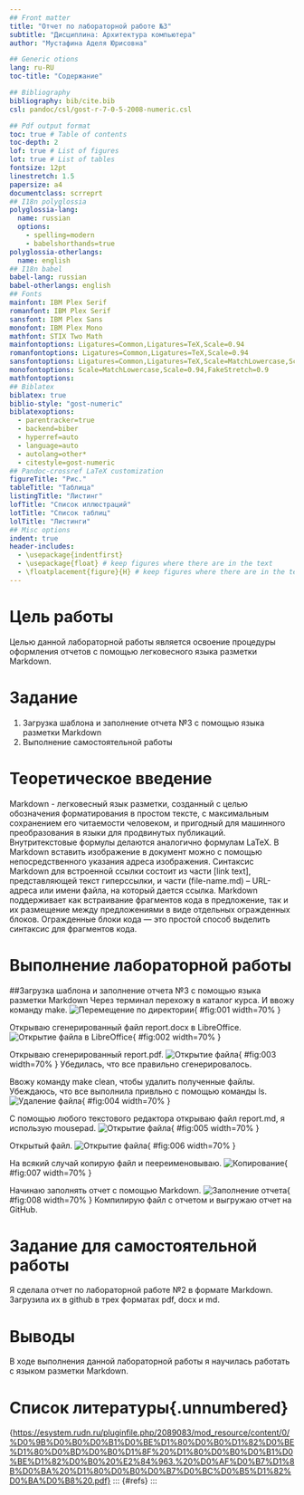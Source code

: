 ```yaml
---
## Front matter
title: "Отчет по лабораторной работе №3"
subtitle: "Дисциплина: Архитектура компьютера"
author: "Мустафина Аделя Юрисовна"

## Generic otions
lang: ru-RU
toc-title: "Содержание"

## Bibliography
bibliography: bib/cite.bib
csl: pandoc/csl/gost-r-7-0-5-2008-numeric.csl

## Pdf output format
toc: true # Table of contents
toc-depth: 2
lof: true # List of figures
lot: true # List of tables
fontsize: 12pt
linestretch: 1.5
papersize: a4
documentclass: scrreprt
## I18n polyglossia
polyglossia-lang:
  name: russian
  options:
	- spelling=modern
	- babelshorthands=true
polyglossia-otherlangs:
  name: english
## I18n babel
babel-lang: russian
babel-otherlangs: english
## Fonts
mainfont: IBM Plex Serif
romanfont: IBM Plex Serif
sansfont: IBM Plex Sans
monofont: IBM Plex Mono
mathfont: STIX Two Math
mainfontoptions: Ligatures=Common,Ligatures=TeX,Scale=0.94
romanfontoptions: Ligatures=Common,Ligatures=TeX,Scale=0.94
sansfontoptions: Ligatures=Common,Ligatures=TeX,Scale=MatchLowercase,Scale=0.94
monofontoptions: Scale=MatchLowercase,Scale=0.94,FakeStretch=0.9
mathfontoptions:
## Biblatex
biblatex: true
biblio-style: "gost-numeric"
biblatexoptions:
  - parentracker=true
  - backend=biber
  - hyperref=auto
  - language=auto
  - autolang=other*
  - citestyle=gost-numeric
## Pandoc-crossref LaTeX customization
figureTitle: "Рис."
tableTitle: "Таблица"
listingTitle: "Листинг"
lofTitle: "Список иллюстраций"
lotTitle: "Список таблиц"
lolTitle: "Листинги"
## Misc options
indent: true
header-includes:
  - \usepackage{indentfirst}
  - \usepackage{float} # keep figures where there are in the text
  - \floatplacement{figure}{H} # keep figures where there are in the text
---
```


# Цель работы
Целью данной лабораторной работы является освоение процедуры оформления отчетов с помощью легковесного языка разметки Markdown.

# Задание

1. Загрузка шаблона и заполнение отчета №3 с помощью языка разметки Markdown
2. Выполнение самостоятельной работы

# Теоретическое введение

Markdown - легковесный язык разметки, созданный с целью обозначения форматирования в простом тексте, 
с максимальным сохранением его читаемости человеком, и пригодный для машинного преобразования в языки 
для продвинутых публикаций. Внутритекстовые формулы делаются аналогично формулам LaTeX. В Markdown 
вставить изображение в документ можно с помощью непосредственного указания адреса изображения. 
Синтаксис Markdown для встроенной ссылки состоит из части [link text], представляющей текст гиперссылки, 
и части (file-name.md) – URL-адреса или имени файла, на который дается ссылка. Markdown поддерживает как 
встраивание фрагментов кода в предложение, так и их размещение между предложениями в виде отдельных 
огражденных блоков. Огражденные блоки кода — это простой способ выделить синтаксис для фрагментов кода.


# Выполнение лабораторной работы
##Загрузка шаблона и заполнение отчета №3 с помощью языка разметки Markdown
Через терминал перехожу в каталог курса. И ввожу команду make.
![Перемещение по директории](/home/aymustafina/Загрузки/photo_5210860173156016187_w.jpg){
#fig:001 width=70% }

Открываю сгенерированный файл report.docx в LibreOffice.
![Открытие файла в LibreOffice](/home/aymustafina/"Загрузки"/photo_5210860173156016191_w.jpg){
#fig:002 width=70% }

Открываю сгенерированный report.pdf.
![Открытие файла](/home/aymustafina/"Загрузки"/photo_5210860173156016189_w.jpg){
#fig:003 width=70% }
Убедилась, что все правильно сгенерировалось.

Ввожу команду make clean, чтобы удалить полученные файлы. Убеждаюсь, что все выполнила привльно с помощью команды ls.
![Удаление файла](/home/aymustafina/Загрузки/photo_5210860173156016199_x.jpg){
#fig:004 width=70% }

С помощью любого текстового редактора открываю файл report.md, я использую mousepad.
![Открытие файла](/home/aymustafina/"Загрузки"/photo_5210860173156016200_y.jpg){
#fig:005 width=70% }

Открытый файл.
![Открытие файла](/home/aymustafina/"Загрузки"/photo_5210860173156016198_x.jpg){
#fig:006 width=70% }


На всякий случай копирую файл и пеереименовываю.
![Копирование](/home/aymustafina/"Загрузки"/photo_5210860173156016202_x.jpg){
#fig:007 width=70% }

Начинаю заполнять отчет с помощью Markdown.
![Заполнение отчета](/home/aymustafina/Загрузки/photo_5210860173156016269_x.jpg){
#fig:008 width=70% }
Компилирую файл с отчетом и выгружаю отчет на GitHub.

# Задание для самостоятельной работы

Я сделала отчет по лабораторной работе №2 в формате Markdown.
Загрузила их в github в трех форматах  pdf, docx и md.

# Выводы

В ходе выполнения данной лабораторной работы я научилась работать с языком разметки Markdown.

# Список литературы{.unnumbered}
{https://esystem.rudn.ru/pluginfile.php/2089083/mod_resource/content/0/%D0%9B%D0%B0%D0%B1%D0%BE%D1%80%D0%B0%D1%82%D0%BE%D1%80%D0%BD%D0%B0%D1%8F%20%D1%80%D0%B0%D0%B1%D0%BE%D1%82%D0%B0%20%E2%84%963.%20%D0%AF%D0%B7%D1%8B%D0%BA%20%D1%80%D0%B0%D0%B7%D0%BC%D0%B5%D1%82%D0%BA%D0%B8%20.pdf}
::: {#refs}
:::
